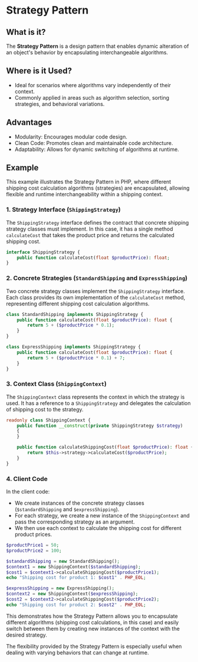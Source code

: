 # Strategy Pattern

## What is it?

The **Strategy Pattern** is a design pattern that enables dynamic alteration of an object's behavior by encapsulating interchangeable algorithms.

## Where is it Used?

* Ideal for scenarios where algorithms vary independently of their context.
* Commonly applied in areas such as algorithm selection, sorting strategies, and behavioral variations.

## Advantages

* Modularity: Encourages modular code design.
* Clean Code: Promotes clean and maintainable code architecture.
* Adaptability: Allows for dynamic switching of algorithms at runtime.

## Example

This example illustrates the Strategy Pattern in PHP, where different shipping cost calculation algorithms (strategies) are encapsulated, allowing flexible and runtime interchangeability within a shipping context.

### 1. Strategy Interface (`ShippingStrategy`)

The `ShippingStrategy` interface defines the contract that concrete shipping strategy classes must implement. In this case, it has a single method `calculateCost` that takes the product price and returns the calculated shipping cost.

```php
interface ShippingStrategy {
    public function calculateCost(float $productPrice): float;
}
```

### 2. Concrete Strategies (`StandardShipping` and `ExpressShipping`)

Two concrete strategy classes implement the `ShippingStrategy` interface. Each class provides its own implementation of the `calculateCost` method, representing different shipping cost calculation algorithms.

```php
class StandardShipping implements ShippingStrategy {
    public function calculateCost(float $productPrice): float {
        return 5 + ($productPrice * 0.1);
    }
}

class ExpressShipping implements ShippingStrategy {
    public function calculateCost(float $productPrice): float {
        return 5 + ($productPrice * 0.1) + 7;
    }
}
```

### 3. Context Class (`ShippingContext`)

The `ShippingContext` class represents the context in which the strategy is used. It has a reference to a `ShippingStrategy` and delegates the calculation of shipping cost to the strategy.

```php
readonly class ShippingContext {
    public function __construct(private ShippingStrategy $strategy) 
    {
    }

    public function calculateShippingCost(float $productPrice): float {
        return $this->strategy->calculateCost($productPrice);
    }
}
```

### 4. Client Code

In the client code:

- We create instances of the concrete strategy classes (`$standardShipping` and `$expressShipping`).
- For each strategy, we create a new instance of the `ShippingContext` and pass the corresponding strategy as an argument.
- We then use each context to calculate the shipping cost for different product prices.

```php
$productPrice1 = 50;
$productPrice2 = 100;

$standardShipping = new StandardShipping();
$context1 = new ShippingContext($standardShipping);
$cost1 = $context1->calculateShippingCost($productPrice1);
echo "Shipping cost for product 1: $cost1" . PHP_EOL;

$expressShipping = new ExpressShipping();
$context2 = new ShippingContext($expressShipping);
$cost2 = $context2->calculateShippingCost($productPrice2);
echo "Shipping cost for product 2: $cost2" . PHP_EOL;
```

This demonstrates how the Strategy Pattern allows you to encapsulate different algorithms (shipping cost calculations, in this case) and easily switch between them by creating new instances of the context with the desired strategy. 

The flexibility provided by the Strategy Pattern is especially useful when dealing with varying behaviors that can change at runtime.
